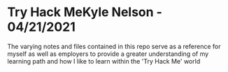 Try Hack MeKyle Nelson - 04/21/2021
========================
The varying notes and files contained in this repo serve as a reference for myself as well as employers to provide a greater understanding of my learning path and how I like to learn within the 'Try Hack Me' world

